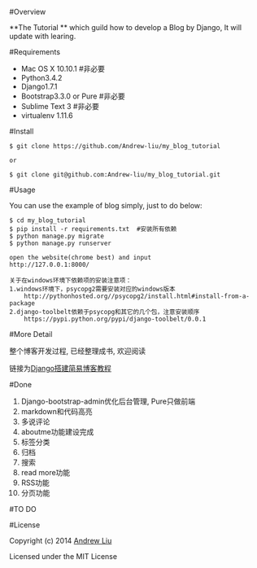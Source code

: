 #Overview

**The Tutorial ** which guild how to develop a Blog by Django, It will update with learing.

#Requirements

- Mac OS X 10.10.1  #非必要
- Python3.4.2
- Django1.7.1 
- Bootstrap3.3.0 or Pure  #非必要
- Sublime Text 3  #非必要
- virtualenv  1.11.6


#Install 

```
$ git clone https://github.com/Andrew-liu/my_blog_tutorial

or

$ git clone git@github.com:Andrew-liu/my_blog_tutorial.git
```

#Usage

You can use the example of blog simply, just to do below:

```
$ cd my_blog_tutorial
$ pip install -r requirements.txt  #安装所有依赖
$ python manage.py migrate
$ python manage.py runserver

open the website(chrome best) and input
http://127.0.0.1:8000/

关于在windows环境下依赖项的安装注意项：
1.windows环境下，psycopg2需要安装对应的windows版本
    http://pythonhosted.org//psycopg2/install.html#install-from-a-package
2.django-toolbelt依赖于psycopg和其它的几个包，注意安装顺序
    https://pypi.python.org/pypi/django-toolbelt/0.0.1
```



#More Detail

整个博客开发过程, 已经整理成书, 欢迎阅读

链接为[Django搭建简易博客教程](http://andrew-liu.gitbooks.io/django-blog/content/)

#Done

1. Django-bootstrap-admin优化后台管理, Pure只做前端
2. markdown和代码高亮
3. 多说评论
4. aboutme功能建设完成
5. 标签分类
6. 归档
7. 搜索
8. read more功能
9. RSS功能
10. 分页功能

#TO DO



#License

Copyright (c) 2014 [Andrew Liu](http://andrewliu.tk)

Licensed under the MIT License

